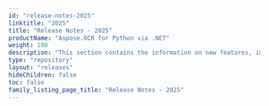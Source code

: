 ```yaml
---
id: "release-notes-2025"
linktitle: "2025"
title: "Release Notes - 2025"
productName: "Aspose.OCR for Python via .NET"
weight: 100
description: "This section contains the information on new features, improvements and fixes in Aspose.OCR for Python via .NET for the year 2025."
type: "repository"
layout: "releases"
hideChildren: false
toc: false
family_listing_page_title: "Release Notes - 2025"
---
```


